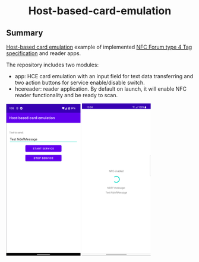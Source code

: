 <h1 align="center">
    Host-based-card-emulation
</h1>

## Summary

[Host-based card emulation](https://developer.android.com/guide/topics/connectivity/nfc/hce) example of implemented [NFC Forum type 4 Tag specification](http://apps4android.org/nfc-specifications/NFCForum-TS-Type-4-Tag_2.0.pdf) and reader apps.

The repository includes two modules:
- app: HCE card emulation with an input field for text data transferring and two action buttons for service enable/disable switch.
- hcereader: reader application. By default on launch, it will enable NFC reader functionality and be ready to scan.

<img src="/docs/hce_app.png" width="200" />  <img src="/docs/reader_app.png" width="185" />
